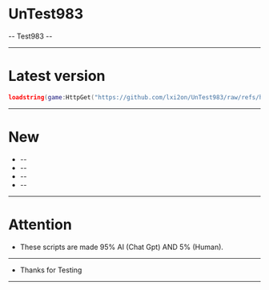 # UnTest983

-- Test983 -- 

-------------------------------------------------------------------------------------------------------------------------------------
# Latest version
```lua
loadstring(game:HttpGet("https://github.com/lxi2on/UnTest983/raw/refs/heads/main/TestV5.lua", true))()
```
-------------------------------------------------------------------------------------------------------------------------------------
# New
* --
* --
* --
* --
-------------------------------------------------------------------------------------------------------------------------------------
# Attention
* These scripts are made 95% AI (Chat Gpt) AND 5% (Human).
------------------------------------------------------------------------------------------------------------------------------------
* Thanks for Testing
-------------------------------------------------------------------------------------------------------------------------------------
